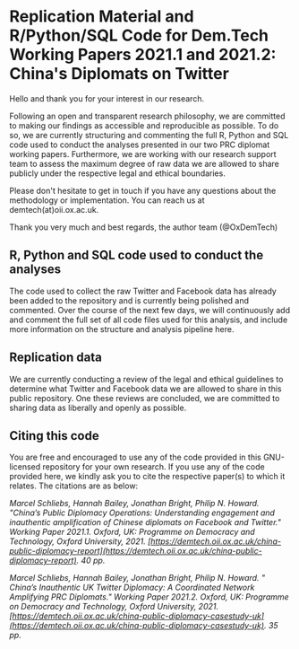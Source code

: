 # Replication Material and R/Python/SQL Code for Dem.Tech Working Papers 2021.1 and 2021.2: China's Diplomats on Twitter

Hello and thank you for your interest in our research. 

Following an open and transparent research philosophy, we are committed to making our findings as accessible and reproducible as possible. To do so, we are currently structuring and commenting the full R, Python and SQL code used to conduct the analyses presented in our two PRC diplomat working papers. Furthermore, we are working with our research support team to assess the maximum degree of raw data we are allowed to share publicly under the respective legal and ethical boundaries. 

Please don't hesitate to get in touch if you have any questions about the methodology or implementation. You can reach us at demtech(at)oii.ox.ac.uk. 

Thank you very much and best regards,
the author team (@OxDemTech)

## R, Python and SQL code used to conduct the analyses

The code used to collect the raw Twitter and Facebook data has already been added to the repository and is currently being polished and commented. Over the course of the next few days, we will continuously add and comment the full set of all code files used for this analysis, and include more information on the structure and analysis pipeline here. 

## Replication data 
We are currently conducting a review of the legal and ethical guidelines to determine what Twitter and Facebook data we are allowed to share in this public repository. One these reviews are concluded, we are committed to sharing data as liberally and openly as possible. 

## Citing this code
You are free and encouraged to use any of the code provided in this GNU-licensed repository for your own research. If you use any of the code provided here, we kindly ask you to cite the respective paper(s) to which it relates. The citations are as below: 

*Marcel Schliebs, Hannah Bailey, Jonathan Bright, Philip N. Howard. "China’s Public Diplomacy Operations: Understanding engagement and inauthentic amplification of Chinese diplomats on Facebook and Twitter." Working Paper 2021.1. Oxford, UK: Programme on Democracy and Technology, Oxford University, 2021. [https://demtech.oii.ox.ac.uk/china-public-diplomacy-report](https://demtech.oii.ox.ac.uk/china-public-diplomacy-report). 40 pp.*

*Marcel Schliebs, Hannah Bailey, Jonathan Bright, Philip N. Howard. "  China’s Inauthentic UK Twitter Diplomacy: A Coordinated Network Amplifying PRC Diplomats." Working Paper 2021.2. Oxford, UK: Programme on Democracy and Technology, Oxford University, 2021. [https://demtech.oii.ox.ac.uk/china-public-diplomacy-casestudy-uk](https://demtech.oii.ox.ac.uk/china-public-diplomacy-casestudy-uk). 35 pp.*